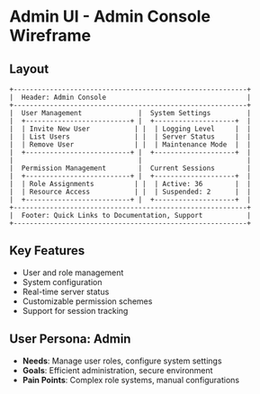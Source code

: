# Admin UI - Admin Console Wireframe

## Layout
```
+----------------------------------------------------------+
|  Header: Admin Console                                   |
+----------------------------------------------------------+
|  User Management              |  System Settings         |
|  +--------------------------+ |  +--------------------+  |
|  | Invite New User           | |  | Logging Level     |  |
|  | List Users                | |  | Server Status     |  |
|  | Remove User               | |  | Maintenance Mode  |  |
|  +--------------------------+ |  +--------------------+  |
|                               |                          |
|  Permission Management        |  Current Sessions        |
|  +--------------------------+ |  +--------------------+  |
|  | Role Assignments          | |  | Active: 36        |  |
|  | Resource Access           | |  | Suspended: 2      |  |
|  +--------------------------+ |  +--------------------+  |
+----------------------------------------------------------+
|  Footer: Quick Links to Documentation, Support           |
+----------------------------------------------------------+
```

## Key Features
- User and role management
- System configuration
- Real-time server status
- Customizable permission schemes
- Support for session tracking

## User Persona: Admin
- **Needs**: Manage user roles, configure system settings
- **Goals**: Efficient administration, secure environment
- **Pain Points**: Complex role systems, manual configurations
